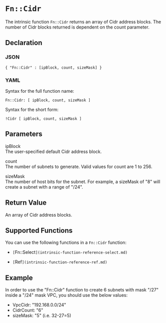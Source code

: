 # `Fn::Cidr`<a name="intrinsic-function-reference-cidr"></a>

The intrinsic function `Fn::Cidr` returns an array of Cidr address blocks\. The number of Cidr blocks returned is dependent on the count parameter\.

## Declaration<a name="w3ab2c21c28c37b5"></a>

### JSON<a name="intrinsic-function-reference-getcidr-syntax.json"></a>

```
{ "Fn::Cidr" : [ipBlock, count, sizeMask] }
```

### YAML<a name="intrinsic-function-reference-cidr-syntax.yaml"></a>

Syntax for the full function name:

```
Fn::Cidr: [ ipBlock, count, sizeMask ] 
```

Syntax for the short form:

```
!Cidr [ ipBlock, count, sizeMask ]
```

## Parameters<a name="w3ab2c21c28c37b7"></a>

ipBlock  
The user\-specified default Cidr address block\.

count  
The number of subnets to generate. Valid values for count are 1 to 256\.

sizeMask  
The number of host bits for the subnet\. For example, a sizeMask of "8" will create a subnet with a range of "/24".


## Return Value<a name="w3ab2c21c28c37b9"></a>

An array of Cidr address blocks\.

## Supported Functions<a name="w3ab2c21c28c37c13"></a>

You can use the following functions in a `Fn::Cidr` function:

+ `[`Fn::Select`](intrinsic-function-reference-select.md)` 

+ `[`Ref`](intrinsic-function-reference-ref.md)` 


## Example

In order to use the "Fn::Cidr" function to create 6 subnets with mask "/27" inside a "/24" mask VPC, you should use the below values:

+ VpcCidr: "192.168.0.0/24"
+ CidrCount: "6"
+ sizeMask: "5" (i.e. 32-27=5)
